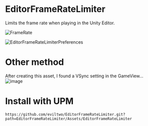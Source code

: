 # EditorFrameRateLimiter
Limits the frame rate when playing in the Unity Editor.

![FrameRate](https://github.com/eviltwo/EditorFrameRateLimiter/assets/7721151/0c8d0f5f-b0fe-4e8c-8362-bb7d0ba95e31)

![EditorFrameRateLimiterPreferences](https://github.com/eviltwo/EditorFrameRateLimiter/assets/7721151/d42821e0-1fa4-4b4f-b3e2-a75fd5c3d06b)

# Other method
After creating this asset, I found a VSync setting in the GameView...
![image](https://github.com/eviltwo/EditorFrameRateLimiter/assets/7721151/ec021238-3625-4640-a783-f161ccecb10c)


# Install with UPM
```
https://github.com/eviltwo/EditorFrameRateLimiter.git?path=EditorFrameRateLimiter/Assets/EditorFrameRateLimiter
```
